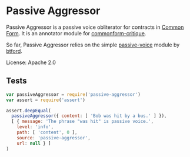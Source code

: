 # Passive Aggressor

Passive Aggressor is a passive voice obliterator for contracts in [Common Form](https://github.com/commonform). It is an annotator module for [commonform-critique](https://github.com/commonform/commonform-critique).

So far, Passive Aggressor relies on the simple [passive-voice](https://github.com/btford/passive-voice) module by [btford](https://github.com/btford).

License: Apache 2.0

## Tests

```javascript
var passiveAggressor = require('passive-aggressor')
var assert = require('assert')

assert.deepEqual(
  passiveAggressor({ content: [ 'Bob was hit by a bus.' ] }),
  [ { message: 'The phrase "was hit" is passive voice.',
    level: 'info',
    path: [ 'content', 0 ],
    source: 'passive-aggressor',
    url: null } ]
)
```
